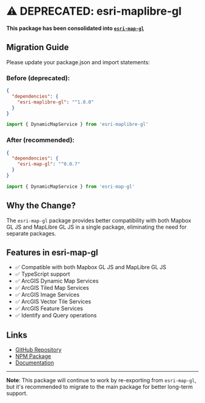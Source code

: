 # ⚠️ DEPRECATED: esri-maplibre-gl

**This package has been consolidated into [`esri-map-gl`](https://www.npmjs.com/package/esri-map-gl)**

## Migration Guide

Please update your package.json and import statements:

### Before (deprecated):
```json
{
  "dependencies": {
    "esri-maplibre-gl": "^1.0.0"
  }
}
```

```javascript
import { DynamicMapService } from 'esri-maplibre-gl'
```

### After (recommended):
```json
{
  "dependencies": {
    "esri-map-gl": "^0.0.7"
  }
}
```

```javascript
import { DynamicMapService } from 'esri-map-gl'
```

## Why the Change?

The `esri-map-gl` package provides better compatibility with both Mapbox GL JS and MapLibre GL JS in a single package, eliminating the need for separate packages.

## Features in esri-map-gl

- ✅ Compatible with both Mapbox GL JS and MapLibre GL JS
- ✅ TypeScript support
- ✅ ArcGIS Dynamic Map Services
- ✅ ArcGIS Tiled Map Services  
- ✅ ArcGIS Image Services
- ✅ ArcGIS Vector Tile Services
- ✅ ArcGIS Feature Services
- ✅ Identify and Query operations

## Links

- [GitHub Repository](https://github.com/muimsd/esri-map-gl)
- [NPM Package](https://www.npmjs.com/package/esri-map-gl)
- [Documentation](https://github.com/muimsd/esri-map-gl#readme)

---

**Note**: This package will continue to work by re-exporting from `esri-map-gl`, but it's recommended to migrate to the main package for better long-term support.
